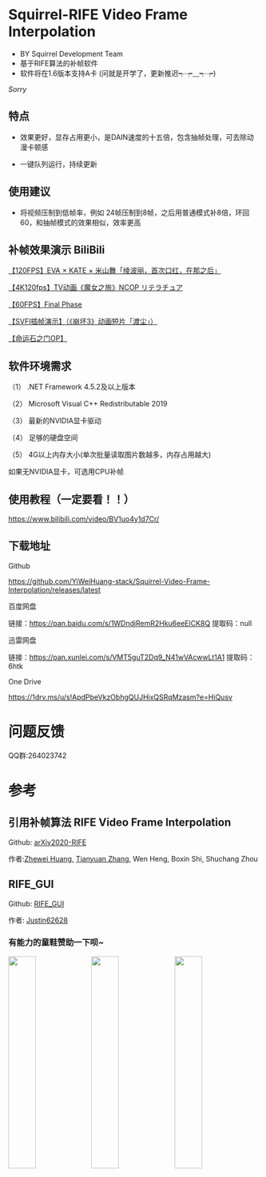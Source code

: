 # Squirrel-RIFE Video Frame Interpolation
- BY Squirrel Development Team
- 基于RIFE算法的补帧软件
- 软件将在1.6版本支持A卡 (问就是开学了，更新推迟┭┮﹏┭┮)

$Sorry$

## 特点

- 效果更好，显存占用更小，是DAIN速度的十五倍，包含抽帧处理，可去除动漫卡顿感

- 一键队列运行，持续更新

## 使用建议

- 将视频压制到低帧率，例如 24帧压制到8帧，之后用普通模式补8倍，环回60，和抽帧模式的效果相似，效率更高

## 补帧效果演示 BiliBili

[【120FPS】EVA × KATE × 米山舞「绫波丽，首次口红，在那之后」](https://www.bilibili.com/video/BV1yz4y1m7iF)

[【4K120fps】TV动画《魔女之旅》NCOP リテラチュア](https://www.bilibili.com/video/BV1sr4y1P7Wg?from=search&seid=17356442119935352422)

[【60FPS】Final Phase](https://www.bilibili.com/video/BV1gK4y1Q7d9?from=search&seid=9891874569533059429)

[【SVFI插帧演示】（《崩坏3》动画短片「渡尘」）](https://www.bilibili.com/video/BV1fX4y1P7s3)

[【命运石之门OP】](https://www.bilibili.com/video/BV1zo4y197SA?from=search&seid=9891874569533059429)

## 软件环境需求
（1） .NET Framework 4.5.2及以上版本

（2） Microsoft Visual C++ Redistributable 2019

（3） 最新的NVIDIA显卡驱动

（4） 足够的硬盘空间

（5） 4G以上内存大小(单次批量读取图片数越多，内存占用越大)

如果无NVIDIA显卡，可选用CPU补帧

## 使用教程（一定要看！！）

https://www.bilibili.com/video/BV1uo4y1d7Cr/ 

## 下载地址
Github

https://github.com/YiWeiHuang-stack/Squirrel-Video-Frame-Interpolation/releases/latest

百度网盘

链接：https://pan.baidu.com/s/1WDndjRemR2Hku6eeElCK8Q  提取码：null 

迅雷网盘

链接：https://pan.xunlei.com/s/VMT5guT2Dq9_N41wVAcwwLt1A1  提取码：6htk


One Drive

https://1drv.ms/u/s!ApdPbeVkzObhgQUJHixQSRqMzasm?e=HiQusv

# 问题反馈

QQ群:264023742

# 参考
## 引用补帧算法 RIFE Video Frame Interpolation

Github: [arXiv2020-RIFE](https://github.com/hzwer/arXiv2020-RIFE)  

作者:[Zhewei Huang](https://github.com/hzwer), [Tianyuan Zhang](https://github.com/a1600012888), Wen Heng, Boxin Shi, Shuchang Zhou

## RIFE_GUI
Github: [RIFE_GUI](https://github.com/Justin62628/RIFE_GUI)

作者: [Justin62628](https://github.com/Justin62628)

### 有能力的童鞋赞助一下呗~ 
<img src="https://images.gitee.com/uploads/images/2021/0209/224545_829e9da8_8684016.png" width="33%"><img src="https://images.gitee.com/uploads/images/2021/0209/224532_50e45c52_8684016.jpeg" width="33%"><img src="https://images.gitee.com/uploads/images/2021/0209/225247_3301beaa_8684016.png" width="33%">
